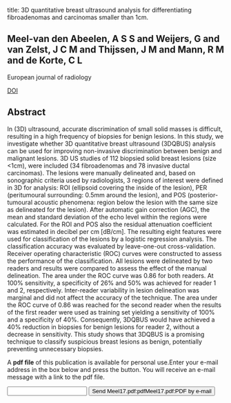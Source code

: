 title: 3D quantitative breast ultrasound analysis for differentiating fibroadenomas and carcinomas smaller than 1cm.

## Meel-van den Abeelen, A S S and Weijers, G and van Zelst, J C M and Thijssen, J M and Mann, R M and de Korte, C L
European journal of radiology

<a href="https://doi.org/10.1016/j.ejrad.2017.01.006">DOI</a>

## Abstract
In (3D) ultrasound, accurate discrimination of small solid masses is difficult, resulting in a high frequency of biopsies for benign lesions. In this study, we investigate whether 3D quantitative breast ultrasound (3DQBUS) analysis can be used for improving non-invasive discrimination between benign and malignant lesions. 3D US studies of 112 biopsied solid breast lesions (size <1cm), were included (34 fibroadenomas and 78 invasive ductal carcinomas). The lesions were manually delineated and, based on sonographic criteria used by radiologists, 3 regions of interest were defined in 3D for analysis: ROI (ellipsoid covering the inside of the lesion), PER (peritumoural surrounding: 0.5mm around the lesion), and POS (posterior-tumoural acoustic phenomena: region below the lesion with the same size as delineated for the lesion). After automatic gain correction (AGC), the mean and standard deviation of the echo level within the regions were calculated. For the ROI and POS also the residual attenuation coefficient was estimated in decibel per cm [dB/cm]. The resulting eight features were used for classification of the lesions by a logistic regression analysis. The classification accuracy was evaluated by leave-one-out cross-validation. Receiver operating characteristic (ROC) curves were constructed to assess the performance of the classification. All lesions were delineated by two readers and results were compared to assess the effect of the manual delineation. The area under the ROC curve was 0.86 for both readers. At 100% sensitivity, a specificity of 26% and 50% was achieved for reader 1 and 2, respectively. Inter-reader variability in lesion delineation was marginal and did not affect the accuracy of the technique. The area under the ROC curve of 0.86 was reached for the second reader when the results of the first reader were used as training set yielding a sensitivity of 100% and a specificity of 40%. Consequently, 3DQBUS would have achieved a 40% reduction in biopsies for benign lesions for reader 2, without a decrease in sensitivity. This study shows that 3DQBUS is a promising technique to classify suspicious breast lesions as benign, potentially preventing unnecessary biopsies.

A <b>pdf file</b> of this publication is available for personal use.Enter your e-mail address in the box below and press the button. You will receive an e-mail message with a link to the pdf file.
<form action="sender.php">  <input type="text" name="email">  <input type="submit" value="Send Meel17.pdf:pdfMeel17.pdf:PDF by e-mail"></form>